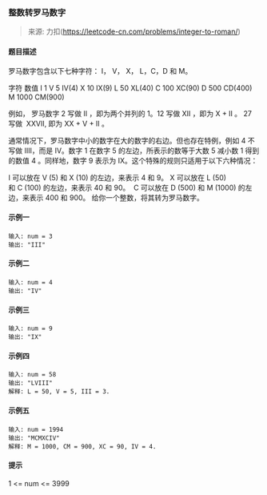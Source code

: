 ### 整数转罗马数字
> 来源: 力扣(https://leetcode-cn.com/problems/integer-to-roman/)

#### 题目描述
罗马数字包含以下七种字符： I， V， X， L，C，D 和 M。

字符          数值
I             1
V             5 IV(4)
X             10 IX(9)
L             50 XL(40)
C             100 XC(90)
D             500 CD(400)
M             1000 CM(900)

例如， 罗马数字 2 写做 II ，即为两个并列的 1。12 写做 XII ，即为 X + II 。 27 写做  XXVII, 即为 XX + V + II 。

通常情况下，罗马数字中小的数字在大的数字的右边。但也存在特例，例如 4 不写做 IIII，而是 IV。数字 1 在数字 5 的左边，所表示的数等于大数 5 减小数 1 得到的数值 4 。同样地，数字 9 表示为 IX。这个特殊的规则只适用于以下六种情况：

I 可以放在 V (5) 和 X (10) 的左边，来表示 4 和 9。
X 可以放在 L (50) 和 C (100) 的左边，来表示 40 和 90。 
C 可以放在 D (500) 和 M (1000) 的左边，来表示 400 和 900。
给你一个整数，将其转为罗马数字。

#### 示例一
```
输入: num = 3
输出: "III"
```

#### 示例二
```
输入: num = 4
输出: "IV"
```

#### 示例三
```
输入: num = 9
输出: "IX"
```

#### 示例四
```
输入: num = 58
输出: "LVIII"
解释: L = 50, V = 5, III = 3.
```

#### 示例五
```
输入: num = 1994
输出: "MCMXCIV"
解释: M = 1000, CM = 900, XC = 90, IV = 4.
```

#### 提示
1 <= num <= 3999